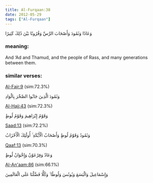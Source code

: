 ```yaml
---
title: Al-Furqaan:38
date: 2012-05-29
tags: ["Al-Furqaan"]
---
```

وَعَادًا وَثَمُودَ وَأَصْحَابَ الرَّسِّ وَقُرُونًا بَيْنَ ذَٰلِكَ كَثِيرًا
### meaning: 
And ‘Ad and Thamud, and the people of Rass, and many generations between them.
### similar verses: 

[Al-Fajr:9](/89/9) (sim:72.3%)

وَثَمُودَ الَّذِينَ جَابُوا الصَّخْرَ بِالْوَادِ

[Al-Hajj:43](/22/43) (sim:72.3%)

وَقَوْمُ إِبْرَاهِيمَ وَقَوْمُ لُوطٍ

[Saad:13](/38/13) (sim:72.2%)

وَثَمُودُ وَقَوْمُ لُوطٍ وَأَصْحَابُ الْأَيْكَةِ ۚ أُولَٰئِكَ الْأَحْزَابُ

[Qaaf:13](/50/13) (sim:70.3%)

وَعَادٌ وَفِرْعَوْنُ وَإِخْوَانُ لُوطٍ

[Al-An'aam:86](/6/86) (sim:66.1%)

وَإِسْمَاعِيلَ وَالْيَسَعَ وَيُونُسَ وَلُوطًا ۚ وَكُلًّا فَضَّلْنَا عَلَى الْعَالَمِينَ

